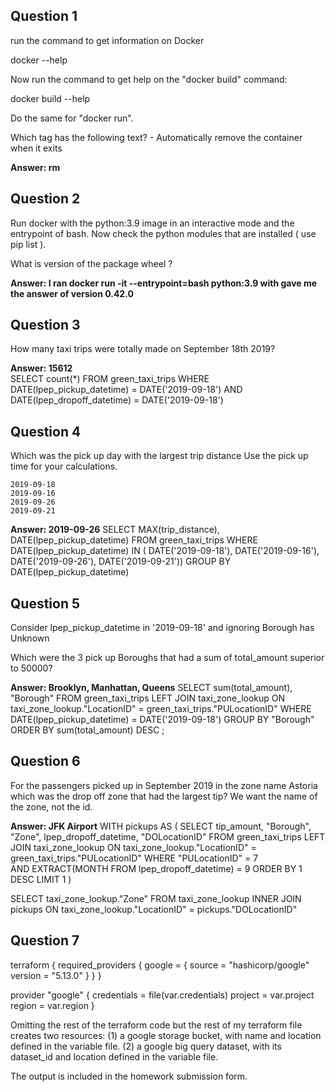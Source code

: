## Question 1
run the command to get information on Docker

docker --help

Now run the command to get help on the "docker build" command:

docker build --help

Do the same for "docker run".

Which tag has the following text? - Automatically remove the container when it exits

**Answer: rm**

## Question 2
Run docker with the python:3.9 image in an interactive mode and the entrypoint of bash. Now check the python modules that are installed ( use pip list ).

What is version of the package wheel ?

**Answer: I ran docker run -it --entrypoint=bash python:3.9 with gave me the answer of version 0.42.0**


## Question 3
How many taxi trips were totally made on September 18th 2019?

**Answer: 15612**  
SELECT count(*)
  FROM green_taxi_trips
  WHERE DATE(lpep_pickup_datetime) = DATE('2019-09-18')
  AND DATE(lpep_dropoff_datetime) = DATE('2019-09-18') 

## Question 4
Which was the pick up day with the largest trip distance Use the pick up time for your calculations.

    2019-09-18
    2019-09-16
    2019-09-26
    2019-09-21

**Answer: 2019-09-26**
SELECT MAX(trip_distance), DATE(lpep_pickup_datetime)
  FROM green_taxi_trips
  WHERE DATE(lpep_pickup_datetime) IN (
                                       DATE('2019-09-18'),
                                       DATE('2019-09-16'),
  									   DATE('2019-09-26'),
                                       DATE('2019-09-21'))
 GROUP BY DATE(lpep_pickup_datetime)

 ## Question 5 
Consider lpep_pickup_datetime in '2019-09-18' and ignoring Borough has Unknown

Which were the 3 pick up Boroughs that had a sum of total_amount superior to 50000?

**Answer: Brooklyn, Manhattan, Queens**
 SELECT sum(total_amount), "Borough"
   FROM green_taxi_trips
   LEFT JOIN taxi_zone_lookup
   ON taxi_zone_lookup."LocationID" = green_taxi_trips."PULocationID" 
   WHERE DATE(lpep_pickup_datetime) = DATE('2019-09-18')
   GROUP BY "Borough"
   ORDER BY sum(total_amount) DESC
   ;

## Question 6
For the passengers picked up in September 2019 in the zone name Astoria which was the drop off zone that had the largest tip? We want the name of the zone, not the id.

**Answer: JFK Airport**
 WITH pickups AS (
 SELECT tip_amount, "Borough", "Zone", lpep_dropoff_datetime, "DOLocationID"
   FROM green_taxi_trips
   LEFT JOIN taxi_zone_lookup
   ON taxi_zone_lookup."LocationID" = green_taxi_trips."PULocationID" 
   WHERE "PULocationID" = 7   
   AND EXTRACT(MONTH FROM lpep_dropoff_datetime) = 9
   ORDER BY 1 DESC
   LIMIT 1
 )
 
 SELECT taxi_zone_lookup."Zone"
   FROM taxi_zone_lookup
   INNER JOIN pickups
   ON taxi_zone_lookup."LocationID" = pickups."DOLocationID" 


## Question 7

terraform {
  required_providers {
    google = {
      source  = "hashicorp/google"
      version = "5.13.0"
    }
  }
}

provider "google" {
  credentials = file(var.credentials)
  project     = var.project
  region      = var.region
}

Omitting the rest of the terraform code but the rest of my terraform file creates two resources: 
(1) a google storage bucket, with name and location defined in the variable file. 
(2) a google big query dataset, with its dataset_id and location defined in the variable file. 

The output is included in the homework submission form. 